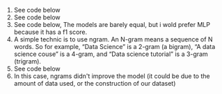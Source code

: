 1. See code below
2. See code below
3. See code below, The models are barely equal, but i wold prefer MLP because it has a f1 score.
4. A simple technic is to use ngram.  An N-gram means a sequence of N words. So for example, “Data Science” is a 2-gram (a bigram), “A data science couse” is a 4-gram, and “Data science tutorial” is a 3-gram (trigram). 
5. See code below
6. In this case, ngrams didn't improve the model (it could be due to the amount of data used, or the construction of our dataset)